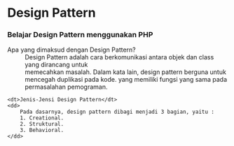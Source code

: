 # Design Pattern
### Belajar Design Pattern menggunakan PHP

<dl>
    <dt>Apa yang dimaksud dengan Design Pattern?</dt>
    <dd>
        Design Pattern adalah cara berkomunikasi antara objek dan class yang dirancang untuk <br/>
        memecahkan masalah. Dalam kata lain, design pattern berguna untuk mencegah duplikasi pada kode. 
        yang memiliki fungsi yang sama pada permasalahan pemograman.
    </dd>

    <dt>Jenis-Jensi Design Pattern</dt>
    <dd>
        Pada dasarnya, design pattern dibagi menjadi 3 bagian, yaitu :
        1. Creational.
        2. Struktural.
        3. Behavioral.
    </dd>

</dl>

